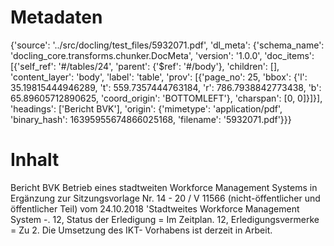 # Metadaten
{'source': '../src/docling/test_files/5932071.pdf', 'dl_meta': {'schema_name': 'docling_core.transforms.chunker.DocMeta', 'version': '1.0.0', 'doc_items': [{'self_ref': '#/tables/24', 'parent': {'$ref': '#/body'}, 'children': [], 'content_layer': 'body', 'label': 'table', 'prov': [{'page_no': 25, 'bbox': {'l': 35.19815444946289, 't': 559.7357444763184, 'r': 786.7938842773438, 'b': 65.89605712890625, 'coord_origin': 'BOTTOMLEFT'}, 'charspan': [0, 0]}]}], 'headings': ['Bericht BVK'], 'origin': {'mimetype': 'application/pdf', 'binary_hash': 16395955674866025168, 'filename': '5932071.pdf'}}}

# Inhalt
Bericht BVK
Betrieb eines stadtweiten Workforce Management Systems in Ergänzung zur Sitzungsvorlage Nr. 14 - 20 / V 11566 (nicht-öffentlicher und öffentlicher Teil) vom 24.10.2018 'Stadtweites Workforce Management System -. 12, Status der Erledigung = Im Zeitplan. 12, Erledigungsvermerke = Zu 2. Die Umsetzung des IKT- Vorhabens ist derzeit in Arbeit.